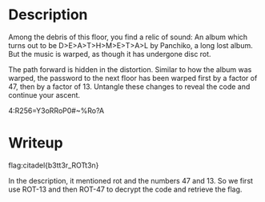 # Description
Among the debris of this floor, you find a relic of sound: An album which turns out to be D>E>A>T>H>M>E>T>A>L by Panchiko, a long lost album. But the music is warped, as though it has undergone disc rot.

The path forward is hidden in the distortion. Similar to how the album was warped, the password to the next floor has been warped first by a factor of 47, then by a factor of 13. Untangle these changes to reveal the code and continue your ascent.

4:R256=Y3oRRoP0#~%Ro?A

# Writeup
flag:citadel{b3tt3r_ROTt3n}

In the description, it mentioned rot and the numbers 47 and 13. So we first use ROT-13 and then ROT-47 to decrypt the code and retrieve the flag.
